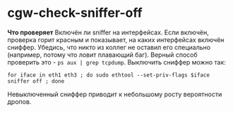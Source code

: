 # cgw-check-sniffer-off

**Что проверяет**
Включён ли sniffer на интерфейсах. Если включён, проверка горит красным и показывает, на каких интерфейсах включён сниффер. Убедись, что никто из коллег не оставил его специально (например, потому что ловит плавающий баг). Верный способ проверить это - `ps aux | grep tcpdump`.
Выключить сниффер можно так:
```
for iface in eth1 eth3 ; do sudo ethtool --set-priv-flags $iface sniffer off ; done
```
Невыключенный сниффер приводит к небольшому росту вероятности дропов.
